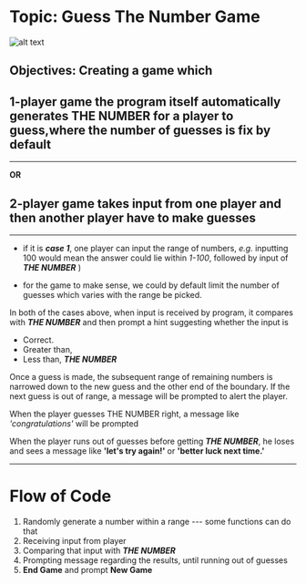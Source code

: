 # Topic: Guess The Number Game

![alt text](week_1_project_chun/photo.jpg)

## Objectives: Creating a game which 

## 1-player game the program itself automatically generates THE NUMBER for a player to guess,where the number of guesses is fix by default
-----------------------------------------------------------------------------------------

**OR**

## 2-player game takes input from one player and then another player have to make guesses
-----------------------------------------------------------------------------------------		
* if it is **_case 1_**, one player can input the range of numbers, _e.g._ inputting 100 would mean the answer could lie within _1-100_, followed by input of **_THE NUMBER_** )

* for the game to make sense, we could by default limit the number of guesses which varies with the range be picked.

In both of the cases above, when input is received by program, it compares with **_THE NUMBER_** and then prompt a hint suggesting whether the input is 

* Correct.
* Greater than,
* Less than, **_THE NUMBER_**

Once a guess is made, the subsequent range of remaining numbers is narrowed down to the new guess and the other end of the boundary. If the next guess is out of range, a message will be prompted to alert the player.

When the player guesses THE NUMBER right, a message like _'congratulations'_ will be prompted

When the player runs out of guesses before getting **_THE NUMBER_**, he loses and sees a message like **'let's try again!'** or **'better luck next time.'**

---

# Flow of Code

	
1. Randomly generate a number within a range --- some functions can do that
2. Receiving input from player
3. Comparing that input with **_THE NUMBER_**
4. Prompting message regarding the results, until running out of guesses
5. **End Game** and prompt **New Game**
